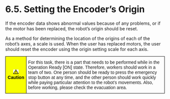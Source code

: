 ﻿# 6.5. Setting the Encoder’s Origin 

If the encoder data shows abnormal values because of any problems, or if the motor has been replaced, the robot’s origin should be reset.

As a method for determining the location of the origins of each of the robot’s axes, a scale is used. When the user has replaced motors, the user should reset the encoder using the origin setting scale for each axis.



<style type="text/css">
.tg  {border-collapse:collapse;border-spacing:0;}
.tg td{border-color:black;border-style:solid;border-width:1px;font-family:Arial, sans-serif;font-size:14px;
  overflow:hidden;padding:10px 5px;word-break:normal;}
.tg th{border-color:black;border-style:solid;border-width:1px;font-family:Arial, sans-serif;font-size:14px;
  font-weight:normal;overflow:hidden;padding:10px 5px;word-break:normal;}
.tg .tg-cly1{text-align:left;vertical-align:middle}
.tg .tg-b001{background-color:#f8ff00;color:#000000;font-weight:bold;text-align:center;vertical-align:middle}
</style>
<table class="tg">
<thead>
  <tr>
    <td class="tg-b001"><img src="../../_assets/작은주의표시.png"> Caution</td>
    <td class="tg-cly1">For this task, there is a part that needs to be performed while in the Operation Ready [ON] state. Therefore, workers should work in a team of two. One person should be ready to press the emergency stop button at any time, and the other person should work quickly while paying particular attention to the robot’s movements. Also, before working, please check the evacuation area.</td>
  </tr>
</thead>
</table>
